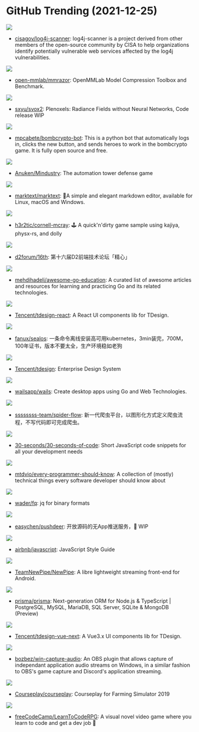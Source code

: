 # GitHub Trending (2021-12-25)

![](https://img.shields.io/badge/Java-New%20136-green?style=flat-square&logo=appveyor)
- [cisagov/log4j-scanner](https://github.com/cisagov/log4j-scanner): log4j-scanner is a project derived from other members of the open-source community by CISA to help organizations identify potentially vulnerable web services affected by the log4j vulnerabilities.

![](https://img.shields.io/badge/Python-New%2039-green?style=flat-square&logo=appveyor)
- [open-mmlab/mmrazor](https://github.com/open-mmlab/mmrazor): OpenMMLab Model Compression Toolbox and Benchmark.

![](https://img.shields.io/badge/Python-New%2049-green?style=flat-square&logo=appveyor)
- [sxyu/svox2](https://github.com/sxyu/svox2): Plenoxels: Radiance Fields without Neural Networks, Code release WIP

![](https://img.shields.io/badge/Python-New%2026-green?style=flat-square&logo=appveyor)
- [mpcabete/bombcrypto-bot](https://github.com/mpcabete/bombcrypto-bot): This is a python bot that automatically logs in, clicks the new button, and sends heroes to work in the bombcrypto game. It is fully open source and free.

![](https://img.shields.io/badge/Java-New%2037-green?style=flat-square&logo=appveyor)
- [Anuken/Mindustry](https://github.com/Anuken/Mindustry): The automation tower defense game

![](https://img.shields.io/badge/JavaScript-New%20211-green?style=flat-square&logo=appveyor)
- [marktext/marktext](https://github.com/marktext/marktext): 📝A simple and elegant markdown editor, available for Linux, macOS and Windows.

![](https://img.shields.io/badge/Rust-New%2046-green?style=flat-square&logo=appveyor)
- [h3r2tic/cornell-mcray](https://github.com/h3r2tic/cornell-mcray): 🕹 A quick'n'dirty game sample using kajiya, physx-rs, and dolly

![](https://img.shields.io/badge/none-New%2011-green?style=flat-square&logo=appveyor)
- [d2forum/16th](https://github.com/d2forum/16th): 第十六届D2前端技术论坛「精心」

![](https://img.shields.io/badge/Go-New%2063-green?style=flat-square&logo=appveyor)
- [mehdihadeli/awesome-go-education](https://github.com/mehdihadeli/awesome-go-education): A curated list of awesome articles and resources for learning and practicing Go and its related technologies.

![](https://img.shields.io/badge/TypeScript-New%2031-green?style=flat-square&logo=appveyor)
- [Tencent/tdesign-react](https://github.com/Tencent/tdesign-react): A React UI components lib for TDesign.

![](https://img.shields.io/badge/Go-New%2061-green?style=flat-square&logo=appveyor)
- [fanux/sealos](https://github.com/fanux/sealos): 一条命令离线安装高可用kubernetes，3min装完，700M，100年证书，版本不要太全，生产环境稳如老狗

![](https://img.shields.io/badge/none-New%20139-green?style=flat-square&logo=appveyor)
- [Tencent/tdesign](https://github.com/Tencent/tdesign): Enterprise Design System

![](https://img.shields.io/badge/Go-New%20110-green?style=flat-square&logo=appveyor)
- [wailsapp/wails](https://github.com/wailsapp/wails): Create desktop apps using Go and Web Technologies.

![](https://img.shields.io/badge/Java-New%2072-green?style=flat-square&logo=appveyor)
- [ssssssss-team/spider-flow](https://github.com/ssssssss-team/spider-flow): 新一代爬虫平台，以图形化方式定义爬虫流程，不写代码即可完成爬虫。

![](https://img.shields.io/badge/JavaScript-New%20211-green?style=flat-square&logo=appveyor)
- [30-seconds/30-seconds-of-code](https://github.com/30-seconds/30-seconds-of-code): Short JavaScript code snippets for all your development needs

![](https://img.shields.io/badge/none-New%20328-green?style=flat-square&logo=appveyor)
- [mtdvio/every-programmer-should-know](https://github.com/mtdvio/every-programmer-should-know): A collection of (mostly) technical things every software developer should know about

![](https://img.shields.io/badge/Go-New%20302-green?style=flat-square&logo=appveyor)
- [wader/fq](https://github.com/wader/fq): jq for binary formats

![](https://img.shields.io/badge/PHP-New%2031-green?style=flat-square&logo=appveyor)
- [easychen/pushdeer](https://github.com/easychen/pushdeer): 开放源码的无App推送服务，🚧 WIP

![](https://img.shields.io/badge/JavaScript-New%20125-green?style=flat-square&logo=appveyor)
- [airbnb/javascript](https://github.com/airbnb/javascript): JavaScript Style Guide

![](https://img.shields.io/badge/Java-New%2025-green?style=flat-square&logo=appveyor)
- [TeamNewPipe/NewPipe](https://github.com/TeamNewPipe/NewPipe): A libre lightweight streaming front-end for Android.

![](https://img.shields.io/badge/TypeScript-New%20165-green?style=flat-square&logo=appveyor)
- [prisma/prisma](https://github.com/prisma/prisma): Next-generation ORM for Node.js & TypeScript | PostgreSQL, MySQL, MariaDB, SQL Server, SQLite & MongoDB (Preview)

![](https://img.shields.io/badge/TypeScript-New%2031-green?style=flat-square&logo=appveyor)
- [Tencent/tdesign-vue-next](https://github.com/Tencent/tdesign-vue-next): A Vue3.x UI components lib for TDesign.

![](https://img.shields.io/badge/C%2B%2B-New%2024-green?style=flat-square&logo=appveyor)
- [bozbez/win-capture-audio](https://github.com/bozbez/win-capture-audio): An OBS plugin that allows capture of independant application audio streams on Windows, in a similar fashion to OBS's game capture and Discord's application streaming.

![](https://img.shields.io/badge/Lua-New%2010-green?style=flat-square&logo=appveyor)
- [Courseplay/courseplay](https://github.com/Courseplay/courseplay): Courseplay for Farming Simulator 2019

![](https://img.shields.io/badge/Ren'Py-New%2072-green?style=flat-square&logo=appveyor)
- [freeCodeCamp/LearnToCodeRPG](https://github.com/freeCodeCamp/LearnToCodeRPG): A visual novel video game where you learn to code and get a dev job 🎯

